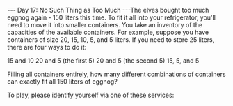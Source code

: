 --- Day 17: No Such Thing as Too Much ---The elves bought too much eggnog again - 150 liters this time.  To fit it all into your refrigerator, you'll need to move it into smaller containers.  You take an inventory of the capacities of the available containers.
For example, suppose you have containers of size 20, 15, 10, 5, and 5 liters.  If you need to store 25 liters, there are four ways to do it:

15 and 10
20 and 5 (the first 5)
20 and 5 (the second 5)
15, 5, and 5

Filling all containers entirely, how many different combinations of containers can exactly fit all 150 liters of eggnog?

To play, please identify yourself via one of these services:
